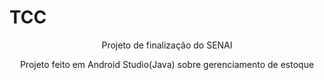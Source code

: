 # TCC
<p align="center">Projeto de finalização do SENAI</p>
<p align="center">Projeto feito em Android Studio(Java) sobre gerenciamento de estoque</p>

